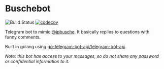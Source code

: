 # Buschebot

![Build Status](https://github.com/vitorbaraujo/buschebot/actions/workflows/ci.yml/badge.svg)
[![codecov](https://codecov.io/gh/vitorbaraujo/buschebot/branch/master/graph/badge.svg?token=XSZ2LD299V)](https://codecov.io/gh/vitorbaraujo/buschebot)

Telegram bot to mimic [@jpbusche](https://github.com/jpbusche). 
It basically replies to questions with funny comments.

Built in golang using [go-telegram-bot-api/telegram-bot-api](https://github.com/go-telegram-bot-api/telegram-bot-api).

*Note: this bot has access to your messages, 
so do not share any password or confidential information to it.*
